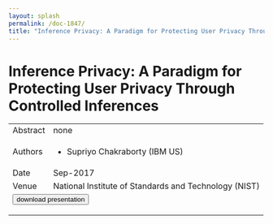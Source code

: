 ```yaml
---
layout: splash
permalink: /doc-1847/
title: "Inference Privacy: A Paradigm for Protecting User Privacy Through Controlled Inferences"
---
```


# Inference Privacy: A Paradigm for Protecting User Privacy Through Controlled Inferences

<table>
    <tbody>
    <tr>
        <td>Abstract</td>
        <td>none</td>
    </tr>
    <tr>
        <td>Authors</td>
        <td>
            <ul>
                <li>Supriyo Chakraborty (IBM US)</li>
            </ul>
        </td>
    </tr>
    <tr>
        <td>Date</td>
        <td>Sep-2017</td>
    </tr>
    <tr>
        <td>Venue</td>
        <td>National Institute of Standards and Technology (NIST)</td>
    </tr>
        <tr>
            <td colspan="2">
                <form method="get" action="https://ibm.box.com/v/doc-1847-slides">
                    <button type="submit">download presentation</button>
                </form>
            </td>
        </tr>
    </tbody>
</table>
